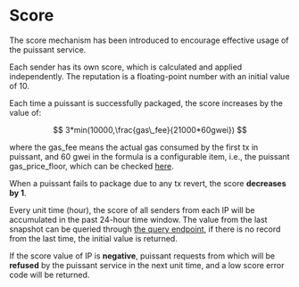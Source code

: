 # Score

The score mechanism has been introduced to encourage effective usage of the puissant service.&#x20;

Each sender has its own score, which is calculated and applied independently. The reputation is a floating-point number with an initial value of 10.&#x20;

Each time a puissant is successfully packaged, the score increases by the value of:

$$
3*min(10000,\frac{gas\_fee}{21000*60gwei})
$$

where the gas\_fee means the actual gas consumed by the first tx in puissant, and 60 gwei in the formula is a configurable item, i.e., the puissant gas\_price\_floor, which can be checked [here](puissant-api.md#query-gas-price-floor).

When a puissant fails to package due to any tx revert, the score **decreases by 1**.

Every unit time (hour), the score of all senders from each IP will be accumulated in the past 24-hour time window. The value from the last snapshot can be queried through [the query endpoint](puissant-api.md#query-puissant-reputation), if there is no record from the last time, the initial value is returned.

If the score value of IP is **negative**, puissant requests from which will be **refused** by the puissant service in the next unit time, and a low score error code will be returned.
